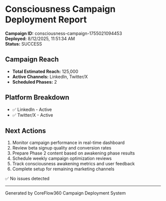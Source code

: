 # Consciousness Campaign Deployment Report

**Campaign ID:** consciousness-campaign-1755021094453  
**Deployed:** 8/12/2025, 11:51:34 AM  
**Status:** SUCCESS  

## Campaign Reach
- **Total Estimated Reach:** 125,000
- **Active Channels:** LinkedIn, Twitter/X
- **Scheduled Phases:** 2

## Platform Breakdown
- ✅ LinkedIn - Active
- ✅ Twitter/X - Active

## Next Actions
1. Monitor campaign performance in real-time dashboard
2. Review beta signup quality and conversion rates
3. Prepare Phase 2 content based on awakening phase results
4. Schedule weekly campaign optimization reviews
5. Track consciousness awakening metrics and user feedback
6. Complete setup for remaining marketing channels


✅ No issues detected

---
Generated by CoreFlow360 Campaign Deployment System
